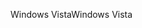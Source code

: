 <span data-ttu-id="f156a-101">Windows Vista</span><span class="sxs-lookup"><span data-stu-id="f156a-101">Windows Vista</span></span>